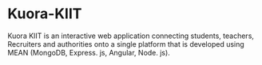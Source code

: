 # Kuora-KIIT

Kuora KIIT is an interactive web application connecting students, teachers, Recruiters and authorities onto a single platform that is developed using 
MEAN (MongoDB, Express. js, Angular, Node. js).

